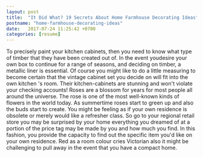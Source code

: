 ```yaml
---
layout: post
title:  "It Did What? 19 Secrets About Home Farmhouse Decorating Ideas"
postname: "home-farmhouse-decorating-ideas"
date:   2017-07-24 11:25:42 +0700
categories: [resume]
---
```

To precisely paint your kitchen cabinets, then you need to know what type of timber that they have been created out of. In the event youdesire your own box to continue for a range of seasons, and deciding on timber, a metallic liner is essential. Of course you might like to do a little measuring to become certain that the vintage cabinet set you decide on will fit into the own kitchen 's room. Their kitchen-cabinets are stunning and won't violate your checking accounts! Roses are a blossom for years for most people all around the universe. The rose is one of the most well-known kinds of flowers in the world today. As summertime roses start to green up and also the buds start to create. You might be feeling as if your own residence is obsolete or merely would like a refresher class. So go to your regional retail store you may be surprised by your home everything you dreamed of at a portion of the price tag may be made by you and how much you find. In this fashion, you provide the capacity to find out the specific item you'd like on your own residence. Red as a room colour cries Victorian also it might be challenging to pull away in the event that you have a compact home.
